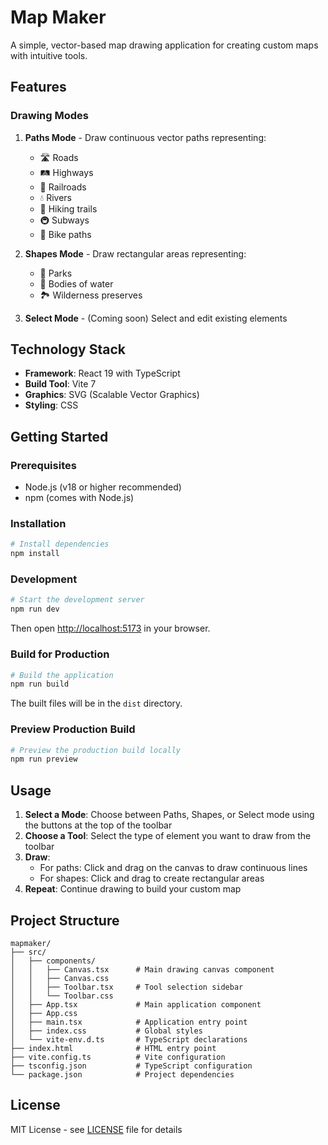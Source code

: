 # Map Maker

A simple, vector-based map drawing application for creating custom maps with intuitive tools.

## Features

### Drawing Modes

1. **Paths Mode** - Draw continuous vector paths representing:
   - 🛣️ Roads
   - 🛤️ Highways
   - 🚂 Railroads
   - 💧 Rivers
   - 🥾 Hiking trails
   - 🚇 Subways
   - 🚴 Bike paths

2. **Shapes Mode** - Draw rectangular areas representing:
   - 🌳 Parks
   - 🌊 Bodies of water
   - 🏞️ Wilderness preserves

3. **Select Mode** - (Coming soon) Select and edit existing elements

## Technology Stack

- **Framework**: React 19 with TypeScript
- **Build Tool**: Vite 7
- **Graphics**: SVG (Scalable Vector Graphics)
- **Styling**: CSS

## Getting Started

### Prerequisites

- Node.js (v18 or higher recommended)
- npm (comes with Node.js)

### Installation

```bash
# Install dependencies
npm install
```

### Development

```bash
# Start the development server
npm run dev
```

Then open [http://localhost:5173](http://localhost:5173) in your browser.

### Build for Production

```bash
# Build the application
npm run build
```

The built files will be in the `dist` directory.

### Preview Production Build

```bash
# Preview the production build locally
npm run preview
```

## Usage

1. **Select a Mode**: Choose between Paths, Shapes, or Select mode using the buttons at the top of the toolbar
2. **Choose a Tool**: Select the type of element you want to draw from the toolbar
3. **Draw**: 
   - For paths: Click and drag on the canvas to draw continuous lines
   - For shapes: Click and drag to create rectangular areas
4. **Repeat**: Continue drawing to build your custom map

## Project Structure

```
mapmaker/
├── src/
│   ├── components/
│   │   ├── Canvas.tsx      # Main drawing canvas component
│   │   ├── Canvas.css
│   │   ├── Toolbar.tsx     # Tool selection sidebar
│   │   └── Toolbar.css
│   ├── App.tsx             # Main application component
│   ├── App.css
│   ├── main.tsx            # Application entry point
│   ├── index.css           # Global styles
│   └── vite-env.d.ts       # TypeScript declarations
├── index.html              # HTML entry point
├── vite.config.ts          # Vite configuration
├── tsconfig.json           # TypeScript configuration
└── package.json            # Project dependencies
```

## License

MIT License - see [LICENSE](LICENSE) file for details